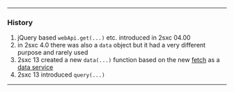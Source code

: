 
---

### History

1. jQuery based `webApi.get(...)` etc. introduced in 2sxc 04.00
1. in 2sxc 4.0 there was also a `data` object but it had a very different purpose and rarely used
1. 2sxc 13 created a new `data(...)` function based on the new [fetch](xref:JsCode.2sxcApi.Sxc.WebApi.Fetch) as a [data service](xref:Api.Js.InPage.SxcData)
1. 2sxc 13 introduced `query(...)` 

---